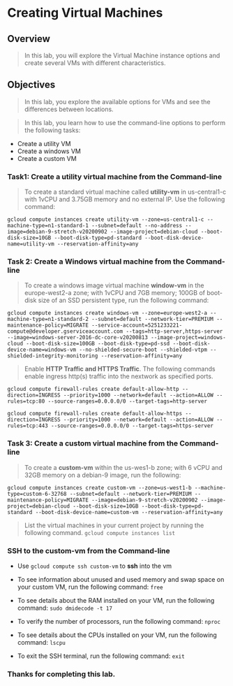 # Creating Virtual Machines

## Overview
> In this lab, you will explore the Virtual Machine instance options and create several VMs with different characteristics.

## Objectives

> In this lab, you explore the available options for VMs and see the differences between locations.

> In this lab, you learn how to use the command-line options to perform the following tasks:

* Create a utility VM
* Create a windows VM
* Create a custom VM

### Task1: Create a utility virtual machine from the Command-line
> To create a standard virtual machine called **utility-vm** in us-central1-c with 1vCPU and 3.75GB memory and no external IP. Use the following command:

```gcloud compute instances create utility-vm --zone=us-central1-c --machine-type=n1-standard-1 --subnet=default --no-address --image=debian-9-stretch-v20200902 --image-project=debian-cloud --boot-disk-size=10GB --boot-disk-type=pd-standard --boot-disk-device-name=utility-vm --reservation-affinity=any```

### Task 2: Create a Windows virtual machine from the Command-line
> To create a windows image virtual machine **window-vm** in the europe-west2-a zone; with 1vCPU and 7GB memory; 100GB of boot-disk size of an SSD persistent type, run the
following command:

```gcloud compute instances create windows-vm --zone=europe-west2-a --machine-type=n1-standard-2 --subnet=default --network-tier=PREMIUM --maintenance-policy=MIGRATE --service-account=5251233221-compute@developer.gserviceaccount.com --tags=http-server,https-server --image=windows-server-2016-dc-core-v20200813 --image-project=windows-cloud --boot-disk-size=100GB --boot-disk-type=pd-ssd --boot-disk-device-name=windows-vm --no-shielded-secure-boot --shielded-vtpm --shielded-integrity-monitoring --reservation-affinity=any```

> Enable **HTTP Traffic and HTTPS Traffic**. The following commands enable ingress http(s) traffic into the nextwork as specified ports.

```gcloud compute firewall-rules create default-allow-http --direction=INGRESS --priority=1000 --network=default --action=ALLOW --rules=tcp:80 --source-ranges=0.0.0.0/0 --target-tags=http-server```

```gcloud compute firewall-rules create default-allow-https --direction=INGRESS --priority=1000 --network=default --action=ALLOW --rules=tcp:443 --source-ranges=0.0.0.0/0 --target-tags=https-server```


### Task 3: Create a custom virtual machine from the Command-line
> To create a **custom-vm** within the us-wes1-b zone; with 6 vCPU and 32GB memory on a debian-9 image, run the following:

```gcloud compute instances create custom-vm --zone=us-west1-b --machine-type=custom-6-32768 --subnet=default --network-tier=PREMIUM --maintenance-policy=MIGRATE --image=debian-9-stretch-v20200902 --image-project=debian-cloud --boot-disk-size=10GB --boot-disk-type=pd-standard --boot-disk-device-name=custom-vm --reservation-affinity=any```

> List the virtual machines in your current project by running the following command.
```gcloud compute instances list```


### SSH to the custom-vm from the Command-line

* Use ``gcloud compute ssh custom-vm`` to **ssh** into the vm

* To see information about unused and used memory and swap space on your custom VM, run the following command:
   ```free```

* To see details about the RAM installed on your VM, run the following command:
  ```sudo dmidecode -t 17```

* To verify the number of processors, run the following command:
  ```nproc```

* To see details about the CPUs installed on your VM, run the following command:
  ```lscpu```

* To exit the SSH terminal, run the following command:
  ```exit```

### Thanks for completing this lab.
